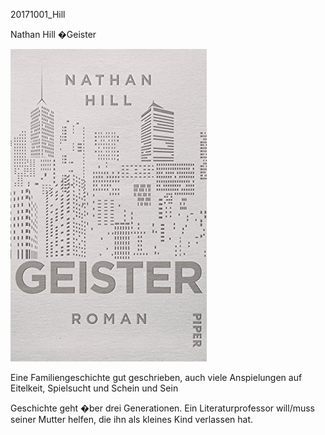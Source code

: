 



20171001\_Hill
  

Nathan Hill �Geister  

  

![](../_bilder/20171001_hill0.png)  

  

Eine Familiengeschichte gut geschrieben, auch viele Anspielungen auf Eitelkeit, Spielsucht und Schein und Sein  

Geschichte geht �ber drei Generationen. Ein Literaturprofessor will/muss seiner Mutter helfen, die ihn als kleines Kind verlassen hat.